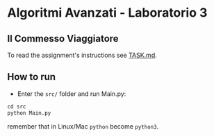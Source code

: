 # Algoritmi Avanzati - Laboratorio 3
## Il Commesso Viaggiatore

To read the assignment's instructions see [TASK.md](TASK.md).

## How to run
* Enter the `src/` folder and run Main.py:
```python
cd src
python Main.py
```
remember that in Linux/Mac `python` become `python3`.
